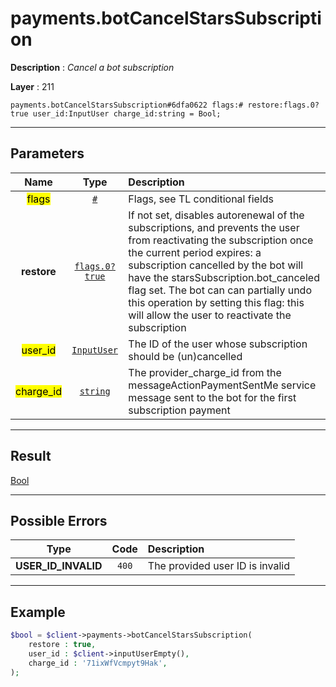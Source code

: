 # payments.botCancelStarsSubscription

**Description** : *Cancel a bot subscription*

**Layer** : 211

```tl
payments.botCancelStarsSubscription#6dfa0622 flags:# restore:flags.0?true user_id:InputUser charge_id:string = Bool;
```

---

## Parameters

| Name | Type | Description |
| :---: | :---: | :--- |
| <mark>flags</mark> | [`#`](type/#) | Flags, see TL conditional fields |
| **restore** | [`flags.0?true`](type/true) | If not set, disables autorenewal of the subscriptions, and prevents the user from reactivating the subscription once the current period expires: a subscription cancelled by the bot will have the starsSubscription.bot_canceled flag set.  The bot can can partially undo this operation by setting this flag: this will allow the user to reactivate the subscription |
| <mark>user_id</mark> | [`InputUser`](type/InputUser) | The ID of the user whose subscription should be (un)cancelled |
| <mark>charge_id</mark> | [`string`](type/string) | The provider_charge_id from the messageActionPaymentSentMe service message sent to the bot for the first subscription payment |

---

## Result

[Bool](type/Bool)

---

## Possible Errors

| Type | Code | Description |
| :---: | :---: | :--- |
| **USER_ID_INVALID** | `400` | The provided user ID is invalid |

---

## Example

```php
$bool = $client->payments->botCancelStarsSubscription(
	restore : true,
	user_id : $client->inputUserEmpty(),
	charge_id : '71ixWfVcmpyt9Hak',
);
```